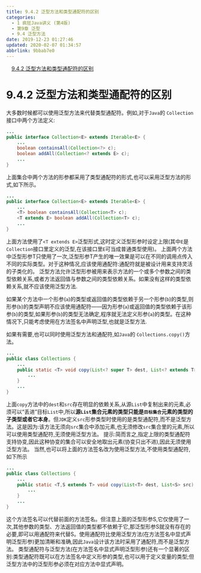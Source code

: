 ```yaml
---
title: 9.4.2 泛型方法和类型通配符的区别
categories: 
  - 1 疯狂Java讲义 (第4版)
  - 第9章 泛型
  - 9.4 泛型方法
date: 2019-12-23 01:27:46
updated: 2020-02-07 01:34:57
abbrlink: 9bbab7e0
---
```

<div id='my_toc'><a href="/JavaReadingNotes/9bbab7e0/#9-4-2-泛型方法和类型通配符的区别" class="header_1">9.4.2 泛型方法和类型通配符的区别</a>&nbsp;<br></div>
<style>.header_1{margin-left: 1em;}.header_2{margin-left: 2em;}.header_3{margin-left: 3em;}.header_4{margin-left: 4em;}.header_5{margin-left: 5em;}.header_6{margin-left: 6em;}</style>
<!--more-->
<script>if (navigator.platform.search('arm')==-1){document.getElementById('my_toc').style.display = 'none';}var e,p = document.getElementsByTagName('p');while (p.length>0) {e = p[0];e.parentElement.removeChild(e);}</script>

<!--end-->
# 9.4.2 泛型方法和类型通配符的区别
大多数时候都可以使用泛型方法来代替类型通配符。例如,对于`Java`的 `Collection`接口中两个方法定义:
```java
...
public interface Collection<E> extends Iterable<E> {
    ...
    boolean containsAll(Collection<?> c);
    boolean addAll(Collection<? extends E> c);
    ...
}
```
上面集合中两个方法的形参都采用了类型通配符的形式,也可以采用泛型方法的形式,如下所示。
```java
...
public interface Collection<E> extends Iterable<E> {
    ...
    <T> boolean containsAll(Collection<T> c);
    <T extends E> boolean addAll(Collection<T> c);
    ...
}
```
上面方法使用了`<T extends E>`泛型形式,这时定义泛型形参时设定上限(其中`E`是 `Collection`接口里定义的泛型,在该接口里`E`可当成普通类型使用)。
上面两个方法中泛型形参T只使用了一次,泛型形参T产生的唯一效果是可以在不同的调用点传入不同的实际类型。对于这种情况,应该使用通配符:通配符就是被设计用来支持灵活的子类化的。
泛型方法允许泛型形参被用来表示方法的一个或多个参数之间的类型依赖关系,或者方法返回值与参数之间的类型依赖关系。如果没有这样的类型依赖关系,就不应该使用泛型方法.

如果某个方法中一个形参(`a`)的类型或返回值的类型依赖于另一个形参(`b`)的类型,则形参(`b`)的类型声眀不应该使用通配符——因为形参(`a`)或返回值的类型依赖于该形参(`b`)的类型,如果形参(`b`)的类型无法确定,程序就无法定义形参(`a`)的类型。在这种情况下,只能考虑使用在方法签名中声明泛型,也就是泛型方法.

如果有需要,也可以同时使用泛型方法和通配符,如`Java`的 `Collections.copy()`方法。
```java
...
public class Collections {
    ...
    public static <T> void copy(List<? super T> dest, List<? extends T> src) {
        ...
    }
    ...
}
```
上面`copy`方法中的`dest`和`src`存在明显的依赖关系,从源`List`中复制出来的元素,必须可以“丢进”目标`List`中,所以**源`List`集合元素的类型只能是`目标集合`元素的类型的子类型或者它本身**。但`JDK`定义`src`形参类型时使用的是类型通配符,而不是泛型方法。这是因为:该方法无须向`src`集合中添加元素,也无须修改`src`集合里的元素,所以可以使用类型通配符,无须使用泛型方法。
提示:简而言之,指定上限的类型通配符支持协变,因此这种协变的集合可以安全地取出元素(协变只出不进),因此无须使用泛型方法。
当然,也可以将上面的方法签名改为使用泛型方法,不使用类型通配符,如下所示
```java
...
public class Collections {
    ...
    public static <T,S extends T> void copy(List<T> dest, List<S> src) {
        ...
    }
    ...
}
```
这个方法签名可以代替前面的方法签名。但注意上面的泛型形参S,它仅使用了一次,其他参数的类型、方法返回值的类型都不依赖于它,那泛型形参S就没有存在的必要,即可以用通配符来代替S。使用通配符比使用泛型方法(在方法签名中显式声明泛型形参)更加清晰和准确,因此`Java`设计该方法时采用了通配符,而不是泛型方法。
类型通配符与泛型方法(在方法签名中显式声明泛型形参)还有一个显著的区别:类型通配符既可以在方法签名中定义形参的类型,也可以用于定义变量的类型;但泛型方法中的泛型形参必须在对应方法中显式声明。

